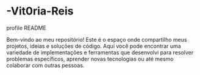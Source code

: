 # -Vit0ria-Reis

profile README

Bem-vindo ao meu repositório!
Este é o espaço onde compartilho meus projetos, ideias e soluções de código. Aqui você pode encontrar uma variedade de implementações e ferramentas que desenvolvi para resolver problemas específicos, aprender novas tecnologias ou até mesmo colaborar com outras pessoas.
